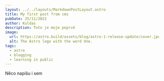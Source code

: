 ```yaml
---
layout: ../../layouts/MarkdownPostLayout.astro
title: My first post from cms
pubDate: 25/11/2022
author: Kuldas
description: Toto je moje poprvé
image:
  url: https://astro.build/assets/blog/astro-1-release-update/cover.jpeg
  alt: The Astro logo with the word One.
tags:
  - astro
  - blogging
  - learning in public
---
```

Něco napíšu i sem